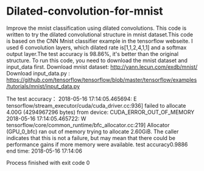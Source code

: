 # Dilated-convolution-for-mnist
Improve the mnist classification using dilated convolutions.
This code is written to try the dilated convolutional structure in mnist dataset.This code is based on the CNN Mnist classifier example
in the tensorflow webseite.
I used 6 convolution layers, which dilated rate is[1,1,2,4,1,1] and a softmax output layer.The test accuracy is 98.86%, it's better than 
the original structure.
To run this code, you need to download the mnist dataset and input_data first.
Download mnist dataset:
http://yann.lecun.com/exdb/mnist/
Download input_data.py : 
https://github.com/tensorflow/tensorflow/blob/master/tensorflow/examples/tutorials/mnist/input_data.py

The test accuracy：
2018-05-16 17:14:05.465694: E tensorflow/stream_executor/cuda/cuda_driver.cc:936] failed to allocate 4.00G (4294967296 bytes) from device: CUDA_ERROR_OUT_OF_MEMORY
2018-05-16 17:14:05.465722: W tensorflow/core/common_runtime/bfc_allocator.cc:219] Allocator (GPU_0_bfc) ran out of memory trying to allocate 2.60GiB. The caller indicates that this is not a failure, but may mean that there could be performance gains if more memory were available.
test accuracy0.9886
end time:  2018-05-16  17:14:06

Process finished with exit code 0
